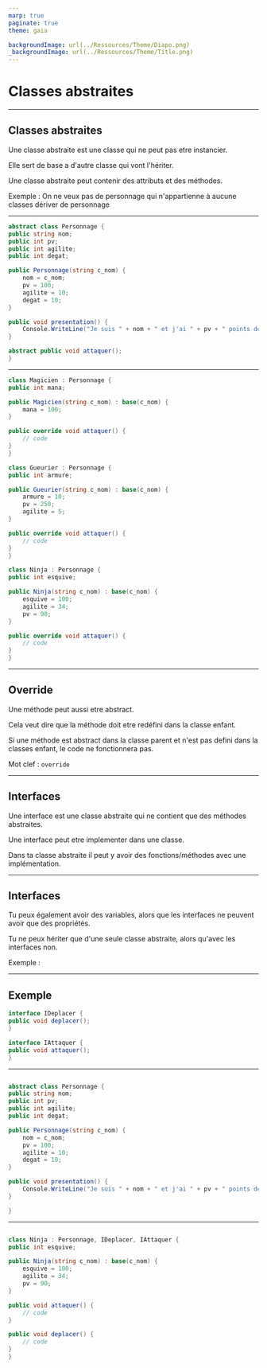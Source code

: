 ```yaml
---
marp: true
paginate: true
theme: gaia

backgroundImage: url(../Ressources/Theme/Diapo.png)
_backgroundImage: url(../Ressources/Theme/Title.png)
---
```


<link href="../Ressources/Theme/CSS/theme.css" rel="stylesheet">

<!-- _backgroundImage: url(../Ressources/Theme/Title.png) -->



<!-- Tout le code saisit dans ce cour est du CSharp -->



<!-- TODO : exercice class avec un static -->




# Classes abstraites

---


## Classes abstraites

Une classe abstraite est une classe qui ne peut pas etre instancier.

Elle sert de base a d'autre classe qui vont l'hériter.

Une classe abstraite peut contenir des attributs et des méthodes.

Exemple : On ne veux pas de personnage qui n'appartienne à aucune classes dériver de personnage

---

<!-- _backgroundImage: url(../Ressources/Theme/Flat.png) -->
```csharp
abstract class Personnage {
public string nom;
public int pv;
public int agilite;
public int degat;

public Personnage(string c_nom) {
	nom = c_nom;
	pv = 100;
	agilite = 10;
	degat = 10;
}

public void presentation() {
	Console.WriteLine("Je suis " + nom + " et j'ai " + pv + " points de vie.");
}	

abstract public void attaquer();
}
```

---
<!-- _backgroundImage: url(../Ressources/Theme/Flat.png) -->
```csharp
class Magicien : Personnage {
public int mana;

public Magicien(string c_nom) : base(c_nom) { 
	mana = 100;
}

public override void attaquer() {
	// code
}
}

class Gueurier : Personnage {
public int armure;

public Gueurier(string c_nom) : base(c_nom) { 
	armure = 10;
	pv = 250;
	agilite = 5;
}

public override void attaquer() {
	// code
}
}

class Ninja : Personnage {
public int esquive;

public Ninja(string c_nom) : base(c_nom) {  
	esquive = 100;
	agilite = 34;
	pv = 90;
}

public override void attaquer() {
	// code
}
}
```

---

## Override

Une méthode peut aussi etre abstract.

Cela veut dire que la méthode doit etre redéfini dans la classe enfant.

Si une méthode est abstract dans la classe parent et n'est pas defini dans la classes enfant, le code ne fonctionnera pas.


Mot clef : `override`

---

## Interfaces

Une interface est une classe abstraite qui ne contient que des méthodes abstraites.

Une interface peut etre implementer dans une classe.

Dans ta classe abstraite il peut y avoir des fonctions/méthodes avec une implémentation. 

--- 
## Interfaces

Tu peux également avoir des variables, alors que les interfaces ne peuvent avoir que des propriétés.

Tu ne peux hériter que d'une seule classe abstraite, alors qu'avec les interfaces non.

Exemple : 

---


## Exemple

```csharp
interface IDeplacer {
public void deplacer();
}

interface IAttaquer {
public void attaquer();
}


```

---
<!-- _backgroundImage: url(../Ressources/Theme/Flat.png) -->
```csharp

abstract class Personnage {
public string nom;
public int pv;
public int agilite;
public int degat;

public Personnage(string c_nom) {
	nom = c_nom;
	pv = 100;
	agilite = 10;
	degat = 10;
}

public void presentation() {
	Console.WriteLine("Je suis " + nom + " et j'ai " + pv + " points de vie.");
}	

}

```

---
<!-- _backgroundImage: url(../Ressources/Theme/Flat.png) -->
```csharp

class Ninja : Personnage, IDeplacer, IAttaquer {
public int esquive;

public Ninja(string c_nom) : base(c_nom) {  
	esquive = 100;
	agilite = 34;
	pv = 90;
}

public void attaquer() {
	// code
}

public void deplacer() {
	// code
}
}

```